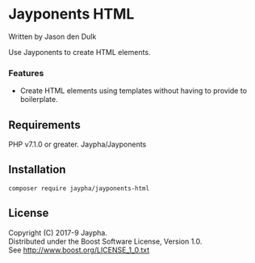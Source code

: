 # Jayponents HTML

Written by Jason den Dulk

Use Jayponents to create HTML elements.

### Features

- Create HTML elements using templates without having to provide to boilerplate.


## Requirements

PHP v7.1.0 or greater.
Jaypha/Jayponents

## Installation

```
composer require jaypha/jayponents-html
```

## License

Copyright (C) 2017-9 Jaypha.  
Distributed under the Boost Software License, Version 1.0.  
See http://www.boost.org/LICENSE_1_0.txt

